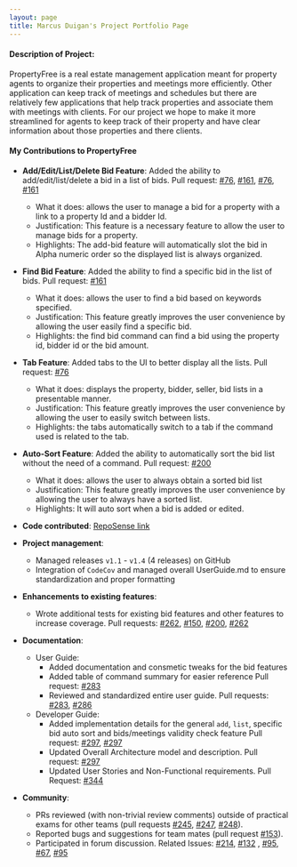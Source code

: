 ```yaml
---
layout: page
title: Marcus Duigan's Project Portfolio Page
---
```


#### Description of Project:

PropertyFree is a real estate management application meant for property agents to organize their properties and meetings more efficiently.
Other application can keep track of meetings and schedules but there are relatively few applications that help track properties 
and associate them with meetings with clients. For our project we hope to make it more streamlined for agents to keep track of their property and have clear information about those properties
and there clients.

#### My Contributions to PropertyFree

* **Add/Edit/List/Delete Bid Feature**: Added the ability to add/edit/list/delete a bid in a list of bids. Pull request: [#76](https://github.com/AY2021S1-CS2103-W14-1/tp/pull/76), [#161](https://github.com/AY2021S1-CS2103-W14-1/tp/pull/161), [#76](https://github.com/AY2021S1-CS2103-W14-1/tp/pull/76), [#161](https://github.com/AY2021S1-CS2103-W14-1/tp/pull/161)
  * What it does: allows the user to manage a bid for a property with a link to a property Id and a bidder Id.
  * Justification: This feature is a necessary feature to allow the user to manage bids for a property.
  * Highlights: The add-bid feature will automatically slot the bid in Alpha numeric order so the displayed list is always organized.
  
* **Find Bid Feature**: Added the ability to find a specific bid in the list of bids. Pull request: [#161](https://github.com/AY2021S1-CS2103-W14-1/tp/pull/161)
  * What it does: allows the user to find a bid based on keywords specified.
  * Justification: This feature greatly improves the user convenience by allowing the user easily find a specific bid.
  * Highlights: the find bid command can find a bid using the property id, bidder id or the bid amount.
 
* **Tab Feature**: Added tabs to the UI to better display all the lists. Pull request: [#76](https://github.com/AY2021S1-CS2103-W14-1/tp/pull/76)
  * What it does: displays the property, bidder, seller, bid lists in a presentable manner.
  * Justification: This feature greatly improves the user convenience by allowing the user to easily switch between lists.
  * Highlights: the tabs automatically switch to a tab if the command used is related to the tab.
    
* **Auto-Sort Feature**: Added the ability to automatically sort the bid list without the need of a command. Pull request: [#200](https://github.com/AY2021S1-CS2103-W14-1/tp/pull/200)
  * What it does: allows the user to always obtain a sorted bid list
  * Justification: This feature greatly improves the user convenience by allowing the user to always have a sorted list.
  * Highlights: It will auto sort when a bid is added or edited.

* **Code contributed**: [RepoSense link](https://nus-cs2103-ay2021s1.github.io/tp-dashboard/#breakdown=true&search=marcon&sort=groupTitle&sortWithin=title&since=2020-08-14&timeframe=commit&mergegroup=&groupSelect=groupByRepos&checkedFileTypes=docs~functional-code~test-code~other&tabOpen=true&tabType=authorship&tabAuthor=Marcon2509&tabRepo=AY2021S1-CS2103-W14-1%2Ftp%5Bmaster%5D&authorshipIsMergeGroup=false&authorshipFileTypes=docs~functional-code~test-code~other)

* **Project management**:
  * Managed releases `v1.1` - `v1.4` (4 releases) on GitHub
  * Integration of `CodeCov` and managed overall UserGuide.md to ensure standardization and proper formatting

* **Enhancements to existing features**:
  * Wrote additional tests for existing bid features and other features to increase coverage. Pull requests: [#262](https://github.com/AY2021S1-CS2103-W14-1/tp/pull/262), [#150](https://github.com/AY2021S1-CS2103-W14-1/tp/pull/150), [#200](https://github.com/AY2021S1-CS2103-W14-1/tp/pull/200/files?file-filters%5B%5D=.java&file-filters%5B%5D=.json), [#262](https://github.com/AY2021S1-CS2103-W14-1/tp/pull/262)

* **Documentation**:
  * User Guide:
    * Added documentation and consmetic tweaks for the bid features
    * Added table of command summary for easier reference Pull request: [#283](https://github.com/AY2021S1-CS2103-W14-1/tp/pull/283)
    * Reviewed and standardized entire user guide. Pull requests: [#283](https://github.com/AY2021S1-CS2103-W14-1/tp/pull/283), [#286](https://github.com/AY2021S1-CS2103-W14-1/tp/pull/286/files)
  * Developer Guide:
    * Added implementation details for the general `add`, `list`, specific bid auto sort and bids/meetings validity check feature Pull request: [#297](https://github.com/AY2021S1-CS2103-W14-1/tp/pull/297), [#297](https://github.com/AY2021S1-CS2103-W14-1/tp/pull/297)
    * Updated Overall Architecture model and description. Pull request: [#297](https://github.com/AY2021S1-CS2103-W14-1/tp/pull/297)
    * Updated User Stories and Non-Functional requirements. Pull Request: [#344](https://github.com/AY2021S1-CS2103-W14-1/tp/pull/344)

* **Community**:
  * PRs reviewed (with non-trivial review comments) outside of practical exams for other teams (pull requests [#245](https://github.com/AY2021S1-CS2103T-W16-4/tp/issues/245),
   [#247](https://github.com/AY2021S1-CS2103T-W16-4/tp/issues/247), [#248](https://github.com/AY2021S1-CS2103T-W16-4/tp/issues/248)).
  * Reported bugs and suggestions for team mates (pull request [#153](https://github.com/AY2021S1-CS2103-W14-1/tp/pull/153)).
  * Participated in forum discussion. Related Issues: [#214](https://github.com/nus-cs2103-AY2021S1/forum/issues/214), [#132](https://github.com/nus-cs2103-AY2021S1/forum/issues/132)
  , [#95](https://github.com/nus-cs2103-AY2021S1/forum/issues/95), [#67](https://github.com/nus-cs2103-AY2021S1/forum/issues/67), [#95](https://github.com/nus-cs2103-AY2021S1/forum/issues/95#issuecomment-682431502)

